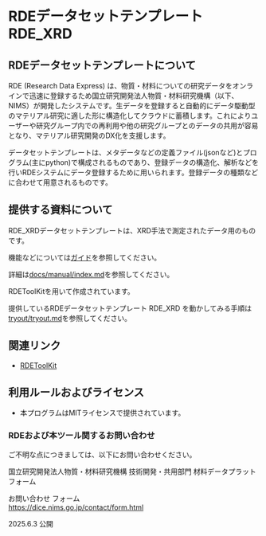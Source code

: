 # RDEデータセットテンプレート　RDE_XRD

## RDEデータセットテンプレートについて

RDE (Research Data Express) は、物質・材料についての研究データをオンラインで迅速に登録するため国立研究開発法人物質・材料研究機構（以下、NIMS）が開発したシステムです。生データを登録すると自動的にデータ駆動型のマテリアル研究に適した形に構造化してクラウドに蓄積します。これによりユーザーや研究グループ内での再利用や他の研究グループとのデータの共用が容易となり、マテリアル研究開発のDX化を支援します。

データセットテンプレートは、メタデータなどの定義ファイル(jsonなど)とプログラム(主にpython)で構成されるものであり、登録データの構造化、解析などを行いRDEシステムにデータ登録するために用いられます。登録データの種類などに合わせて用意されるものです。


## 提供する資料について

RDE_XRDデータセットテンプレートは、XRD手法で測定されたデータ用のものです。

機能などについては[ガイド](guide.md)を参照してください。

詳細は[docs/manual/index.md](docs/manual/index.md)を参照してください。

RDEToolKitを用いて作成されています。

提供しているRDEデータセットテンプレート RDE_XRD を動かしてみる手順は[tryout/tryout.md](tryout/tryout.md)を参照してください。

## 関連リンク

- [RDEToolKit](https://github.com/nims-mdpf/rdetoolkit)

## 利用ルールおよびライセンス
 
* 本プログラムはMITライセンスで提供されています。


### RDEおよび本ツール関するお問い合わせ

ご不明な点につきましては、以下にお問い合わせください。

国立研究開発法人物質・材料研究機構
技術開発・共用部門 材料データプラットフォーム

お問い合わせ フォーム<br>
https://dice.nims.go.jp/contact/form.html

2025.6.3 公開